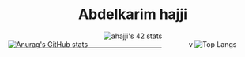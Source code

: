 <h1 align="center">Abdelkarim hajji</h1>
<div align="center">
  <img src="https://badge.mediaplus.ma/greenbinary/ahajji" alt="ahajji's 42 stats" />
</div>
<div>
  <span align="left" hspace="100">
    <a href="https://github.com/anuraghazra/github-readme-stats">
       <img src="https://github-readme-stats.vercel.app/api?username=karimhajji1" alt="Anurag's GitHub stats">&nbsp;&nbsp;&nbsp;&nbsp;&nbsp;&nbsp;&nbsp;&nbsp;&nbsp;&nbsp;&nbsp;&nbsp;&nbsp;&nbsp;&nbsp;&nbsp;&nbsp;&nbsp;&nbsp;&nbsp;&nbsp;&nbsp;&nbsp;&nbsp;&nbsp;&nbsp;&nbsp;&nbsp;&nbsp;&nbsp;&nbsp;&nbsp;&nbsp;&nbsp;&nbsp;&nbsp;&nbsp;
    </a>
  </span>
  &nbsp;&nbsp;&nbsp;&nbsp;&nbsp;&nbsp;&nbsp;&nbsp;&nbsp;&nbsp;&nbsp;&nbsp;&nbsp;&nbsp;v
  <span align="right" hspace="20">
   <img src="https://github-readme-stats.vercel.app/api/top-langs/?username=karimhajji1&size_weight=0.5&count_weight=0.5" alt="Top Langs">
  </span>
</div>
